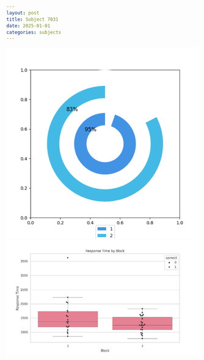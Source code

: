 ```yaml
---
layout: post
title: Subject 7031
date: 2025-01-01
categories: subjects
---
```


![](data/7031/run-14/7031__acc_test.png)
![](data/7031/run-14/7031_rt.png)
